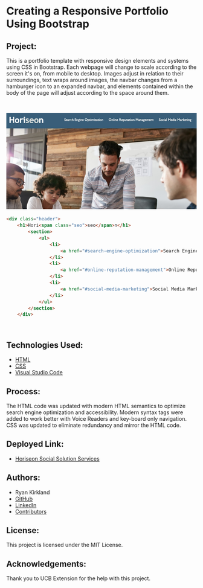 
# Creating a Responsive Portfolio Using Bootstrap

## Project:

This is a portfolio template with responsive design elements and systems using CSS in Bootstrap. Each webpage
will change to scale according to the screen it's on, from mobile to desktop. Images adjust in relation to their surroundings, text wraps around images, the navbar changes from a hamburger icon to an expanded navbar, and elements contained within the body of the page will adjust according to the space around them.

<br>

![Image](https://github.com/RyanKirkland86/refactoring-an-html-page/blob/main/assets/images/HoriseonRefactor.jpeg)

```html
<div class="header">
    <h1>Hori<span class="seo">seo</span>n</h1>
        <section>
            <ul>
                <li>
                    <a href="#search-engine-optimization">Search Engine Optimization</a>
                </li>
                <li>
                    <a href="#online-reputation-management">Online Reputation Management</a>
                </li>
                <li>
                    <a href="#social-media-marketing">Social Media Marketing</a>
                </li>
            </ul>
        </section>
    </div>
```

<br>

## Technologies Used:
- [HTML](https://developer.mozilla.org/en-US/docs/Web/HTML)
- [CSS](https://developer.mozilla.org/en-US/docs/Web/CSS)
- [Visual Studio Code](https://code.visualstudio.com/)

## Process:
The HTML code was updated with modern HTML semantics to optimize search engine optimization and accessibility. Modern syntax tags were added to work better with Voice Readers and key-board only navigation. CSS was updated to eliminate redundancy and mirror the HTML code.

## Deployed Link:

* [Horiseon Social Solution Services](https://ryankirkland86.github.io/refactoring-an-html-page/)


## Authors:
- Ryan Kirkland
- [GitHub](https://github.com/RyanKirkland86)
- [LinkedIn](https://www.linkedin.com/in/ryan-kirkland-619942200/)
- [Contributors](https://bootcamp.berkeley.edu/coding/)

## License:
This project is licensed under the MIT License.

## Acknowledgements:
Thank you to UCB Extension for the help with this project.